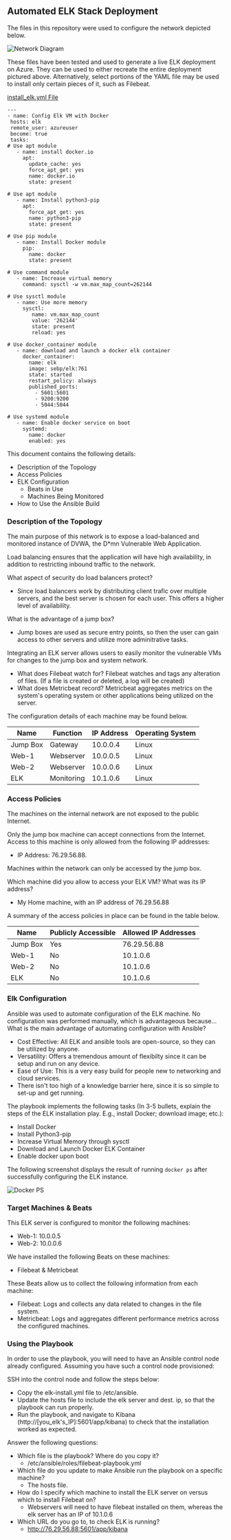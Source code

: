 ## Automated ELK Stack Deployment

The files in this repository were used to configure the network depicted below.

![Network Diagram](Images/Network_Diagram.png)

These files have been tested and used to generate a live ELK deployment on Azure. They can be used to either recreate the entire deployment pictured above. Alternatively, select portions of the YAML file may be used to install only certain pieces of it, such as Filebeat.

[install_elk.yml File](YAMLs/install_elk.yml)

 ```
---
- name: Config Elk VM with Docker
  hosts: elk
  remote_user: azureuser
  become: true
  tasks:
# Use apt module
    - name: install docker.io
      apt:
        update_cache: yes
        force_apt_get: yes
        name: docker.io
        state: present

# Use apt module
    - name: Install python3-pip
      apt:
        force_apt_get: yes
        name: python3-pip
        state: present

# Use pip module
    - name: Install Docker module
      pip:
        name: docker
        state: present

# Use command module
    - name: Increase virtual memory
      command: sysctl -w vm.max_map_count=262144

# Use sysctl module
    - name: Use more memory
      sysctl:
         name: vm.max_map_count
         value: '262144'
         state: present
         reload: yes

# Use docker_container module
    - name: download and launch a docker elk container
      docker_container:
        name: elk
        image: sebp/elk:761
        state: started
        restart_policy: always
        published_ports:
          - 5601:5601
          - 9200:9200
          - 5044:5044

# Use systemd module
    - name: Enable docker service on boot
      systemd:
        name: docker
        enabled: yes
 ```

This document contains the following details:
- Description of the Topology
- Access Policies
- ELK Configuration
  - Beats in Use
  - Machines Being Monitored
- How to Use the Ansible Build


### Description of the Topology

The main purpose of this network is to expose a load-balanced and monitored instance of DVWA, the D*mn Vulnerable Web Application.

Load balancing ensures that the application will have high availability, in addition to restricting inbound traffic to the network.

What aspect of security do load balancers protect? 
- Since load balancers work by distributing client trafic over multiple servers, and the best server is chosen for each user. This offers a higher level of availability.

What is the advantage of a jump box?
- Jump boxes are used as secure entry points, so then the user can gain access to other servers and utilize more adminitrative tasks.

Integrating an ELK server allows users to easily monitor the vulnerable VMs for changes to the jump box and system network.
- What does Filebeat watch for?
Filebeat watches and tags any alteration of files. (If a file is created or deleted, a log will be created)
- What does Metricbeat record?
Metricbeat aggregates metrics on the system's operating system or other applications being utilized on the server.

The configuration details of each machine may be found below.

| Name     | Function   | IP Address | Operating System |
|----------|------------|------------|------------------|
| Jump Box | Gateway    | 10.0.0.4   | Linux            |
| Web-1    | Webserver  | 10.0.0.5   | Linux            |
| Web-2    | Webserver  | 10.0.0.6   | Linux            |
| ELK      | Monitoring | 10.1.0.6   | Linux            |

### Access Policies

The machines on the internal network are not exposed to the public Internet. 

Only the jump box machine can accept connections from the Internet. Access to this machine is only allowed from the following IP addresses:
- IP Address: 76.29.56.88.

Machines within the network can only be accessed by the jump box.

Which machine did you allow to access your ELK VM? What was its IP address?
- My Home machine, with an IP address of 76.29.56.88

A summary of the access policies in place can be found in the table below.

| Name     | Publicly Accessible | Allowed IP Addresses |
|----------|---------------------|----------------------|
| Jump Box | Yes                 | 76.29.56.88          |
| Web-1    | No                  | 10.1.0.6             |
| Web-2    | No                  | 10.1.0.6             |
| ELK      | No                  | 10.1.0.6             |

### Elk Configuration

Ansible was used to automate configuration of the ELK machine. No configuration was performed manually, which is advantageous because... What is the main advantage of automating configuration with Ansible?
- Cost Effective: All ELK and ansible tools are open-source, so they can be utilized by anyone.
- Versatility: Offers a tremendous amount of flexibilty since it can be setup and run on any device.
- Ease of Use: This is a very easy build for people new to networking and cloud services.
- There isn't too high of a knowledge barrier here, since it is so simple to set-up and get running.

The playbook implements the following tasks (In 3-5 bullets, explain the steps of the ELK installation play. E.g., install Docker; download image; etc.):
- Install Docker
- Install Python3-pip
- Increase Virtual Memory through sysctl
- Download and Launch Docker ELK Container
- Enable docker upon boot

The following screenshot displays the result of running `docker ps` after successfully configuring the ELK instance.

![Docker PS](Images/Screenshot_3.png)

### Target Machines & Beats

This ELK server is configured to monitor the following machines:
- Web-1: 10.0.0.5
- Web-2: 10.0.0.6

We have installed the following Beats on these machines:
- Filebeat & Metricbeat

These Beats allow us to collect the following information from each machine:
- Filebeat: Logs and collects any data related to changes in the file system.
- Metricbeat: Logs and aggregates different performance metrics across the configured machines.

### Using the Playbook
In order to use the playbook, you will need to have an Ansible control node already configured. Assuming you have such a control node provisioned: 

SSH into the control node and follow the steps below:
- Copy the elk-install.yml file to /etc/ansible.
- Update the hosts file to include the elk server and dest. ip, so that the playbook can run properly.
- Run the playbook, and navigate to Kibana (http://[you_elk's_IP]:5601/app/kibana) to check that the installation worked as expected.

Answer the following questions:
- Which file is the playbook? Where do you copy it?
  - /etc/ansible/roles/filebeat-playbook.yml
- Which file do you update to make Ansible run the playbook on a specific machine?
  - The hosts file.
- How do I specify which machine to install the ELK server on versus which to install Filebeat on?
  - Webservers will need to have filebeat installed on them, whereas the elk server has an IP of 10.1.0.6
- Which URL do you go to, to check ELK is running?
  - http://76.29.56.88:5601/app/kibana
